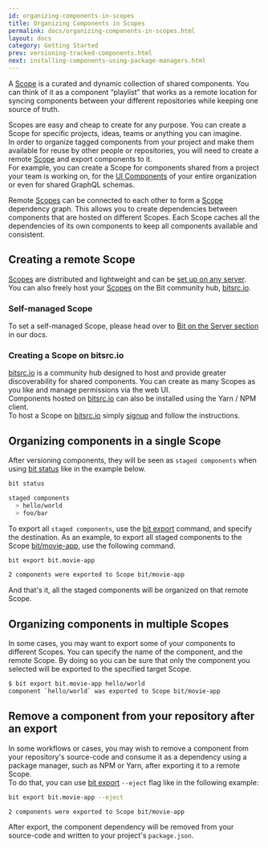 ```yaml
---
id: organizing-components-in-scopes
title: Organizing Components in Scopes
permalink: docs/organizing-components-in-scopes.html
layout: docs
category: Getting Started
prev: versioning-tracked-components.html
next: installing-components-using-package-managers.html
---
```


A [Scope](/docs/what-is-bit.html#what-is-a-scope-collection) is a curated and dynamic collection of shared components. You can think of it as a component “playlist” that works as a remote location for syncing components between your different repositories while keeping one source of truth.

Scopes are easy and cheap to create for any purpose. You can create a Scope for specific projects, ideas, teams or anything you can imagine.  
In order to organize tagged components from your project and make them available for reuse by other people or repositories, you will need to create a remote [Scope](/docs/what-is-bit.html#what-is-a-scope-collection) and export components to it.  
For example, you can create a Scope for components shared from a project your team is working on, for the [UI Components](https://bitsrc.io/bit/movie-app) of your entire organization or even for shared GraphQL schemas.

Remote [Scopes](/docs/what-is-bit.html#what-is-a-scope-collection) can be connected to each other to form a [Scope](/docs/what-is-bit.html#what-is-a-scope-collection) dependency graph. This allows you to create dependencies between components that are hosted on different Scopes. Each Scope caches all the dependencies of its own components to keep all components available and consistent.

## Creating a remote Scope

[Scopes](/docs/what-is-bit.html#what-is-a-scope-collection) are distributed and lightweight and can be [set up on any server](/docs/conf-bit-on-the-server.html).  
You can also freely host your [Scopes](/docs/what-is-bit.html#what-is-a-scope-collection) on the Bit community hub, [bitsrc.io](https://bitsrc.io).

### Self-managed Scope

To set a self-managed Scope, please head over to [Bit on the Server section](/docs/conf-bit-on-the-server.html) in our docs.

### Creating a Scope on bitsrc.io

[bitsrc.io](https://bitsrc.io) is a community hub designed to host and provide greater discoverability for shared components. You can create as many Scopes as you like and manage permissions via the web UI.  
Components hosted on [bitsrc.io](bitsrc.io) can also be installed using the Yarn / NPM client.  
To host a Scope on [bitsrc.io](https://bitsrc.io) simply [signup](https://bitsrc.io/signup) and follow the instructions.

## Organizing components in a single Scope

After versioning components, they will be seen as `staged components` when using [bit status](/docs/cli-status.html) like in the example below.

```bash
bit status

staged components
  > hello/world
  > foo/bar
```

To export all `staged components`, use the [bit export](/docs/cli-export.html) command, and specify the destination.
As an example, to export all staged components to the Scope [bit/movie-app](https://bitsrc.io/bit/movie-app), use the following command.

```bash
bit export bit.movie-app

2 components were exported to Scope bit/movie-app
```

And that's it, all the staged components will be organized on that remote Scope.

## Organizing components in multiple Scopes

In some cases, you may want to export some of your components to different Scopes. You can specify the name of the component, and the remote Scope. By doing so you can be sure that only the component you selected will be exported to the specified target Scope.

```bash
$ bit export bit.movie-app hello/world
component `hello/world` was exported to Scope bit/movie-app
```

## Remove a component from your repository after an export

In some workflows or cases, you may wish to remove a component from your repository's source-code and consume it as a dependency using a package manager, such as NPM or Yarn, after exporting it to a remote Scope.  
To do that, you can use [bit export](/docs/cli-export.html) `--eject` flag like in the following example:

```bash
bit export bit.movie-app --eject

2 components were exported to Scope bit/movie-app
```

After export, the component dependency will be removed from your source-code and written to your project's `package.json`.
